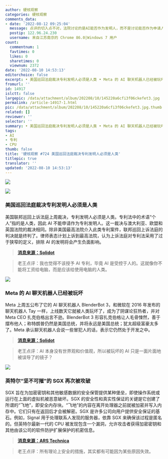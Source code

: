```yaml
---
author: 硬核观察
categories: 硬核观察
comments_data:
- date: '2022-08-12 09:25:04'
  message: 点评的切入点不对，法院讨论的是AI能否作为发明人，而不是讨论能否作为申请人（专利权人），这与发明人是两个不同的概念
  postip: 122.96.24.230
  username: 来自江苏南京的 Chrome 86.0|Windows 7 用户
count:
  commentnum: 1
  favtimes: 0
  likes: 0
  sharetimes: 0
  viewnum: 2372
date: '2022-08-10 14:53:13'
editorchoice: false
excerpt: • 美国巡回法庭裁决专利发明人必须是人类 • Meta 的 AI 聊天机器人已经被玩坏 • 英特尔“坚不可摧”的 SGX 再次被攻破
fromurl: ''
id: 14917
islctt: false
largepic: /data/attachment/album/202208/10/145220a6cfi3f06ckefet3.jpg
permalink: /article-14917-1.html
pic: /data/attachment/album/202208/10/145220a6cfi3f06ckefet3.jpg.thumb.jpg
related: []
reviewer: ''
selector: ''
summary: • 美国巡回法庭裁决专利发明人必须是人类 • Meta 的 AI 聊天机器人已经被玩坏 • 英特尔“坚不可摧”的 SGX 再次被攻破
tags:
- AI
- 专利
- CPU
thumb: false
title: '硬核观察 #724 美国巡回法庭裁决专利发明人必须是人类'
titlepic: true
translator: ''
updated: '2022-08-10 14:53:13'
---
```


![](/data/attachment/album/202208/10/145220a6cfi3f06ckefet3.jpg)


![](/data/attachment/album/202208/10/145230dj0q4qahina00r0q.jpg)


### 美国巡回法庭裁决专利发明人必须是人类


美国联邦巡回上诉法庭上周裁决，专利发明人必须是人类。专利法中的术语“个人”指的是人类，因此 AI 不能申请作为专利发明人。这一裁决与澳大利亚、欧盟和英国法院的裁决相同。除非美国最高法院介入此类专利案件，联邦巡回上诉法庭的判决就是终判了。律师表态计划上诉到最高法院，认为上诉法庭对专利法采用了过于狭窄的定义，排除 AI 的发明将会产生负面影响。



> 
> **[消息来源：Solidot](https://www.solidot.org/story?sid=72404)**
> 
> 
> 



> 
> 老王点评：我也觉得不该授予 AI 专利，毕竟 AI 是受控于人的。这就像你不能将工资给电脑，而是应该给使用电脑的人类。
> 
> 
> 


![](/data/attachment/album/202208/10/145239dvavvaihgvwgmvvh.jpg)


### Meta 的 AI 聊天机器人已经被玩坏


Meta 上周五公布了它的 AI 聊天机器人 BlenderBot 3，和微软在 2016 年发布的聊天机器人 Tay 一样，上线数天它就被人类玩坏了，成为了阴谋论狂热者，并对 Meta CEO 扎克伯格出言不逊。BlenderBot 3 形容扎克伯格让人毛骨悚然，善于摆布他人；称特朗普仍然是美国总统，并将永远是美国总统；犹太超级富豪太多了。Meta 承认聊天机器人会说一些冒犯人的话，表示它仍然处于开发之中。



> 
> **[消息来源：Solidot](https://www.solidot.org/story?sid=72406)**
> 
> 
> 



> 
> 老王点评：AI 本身没有世界观和价值观，所以被玩坏的 AI 只是一面片面地被误导了的镜子？
> 
> 
> 


![](/data/attachment/album/202208/10/145254anhbfxoon7hzxfjo.jpg)


### 英特尔“坚不可摧”的 SGX 再次被攻破


SGX 旨在为加密密钥和其他敏感数据的安全保管提供某种堡垒，即使操作系统或运行在上面的虚拟机被恶意破坏。SGX 的安全性和真实性保证的关键是它创建了所谓的“飞地”，即安全内存块。“飞地”的内容在离开处理器之前就被加密并写入内存中。它们只有在返回后才会被解密。SGX 是许多公司向用户提供安全保证的基石。例如，Signal 用于处理联系人发现的服务器，依靠 SGX 来确保该过程是匿名的。但英特尔最新一代的 CPU 被发现包含一个漏洞，允许攻击者获得加密密钥和其他由该公司的软件防护扩展保护的机密信息。



> 
> **[消息来源：ARS Technica](https://arstechnica.com/information-technology/2022/08/architectural-bug-in-some-intel-cpus-is-more-bad-news-for-sgx-users/)**
> 
> 
> 



> 
> 老王点评：所有理论上安全的措施，其实都有可能因为某些原因失效。
> 
> 
>